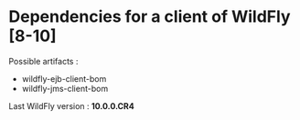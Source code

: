 # Dependencies for a client of WildFly [8-10]

Possible artifacts :

- wildfly-ejb-client-bom
- wildfly-jms-client-bom

Last WildFly version : **10.0.0.CR4**